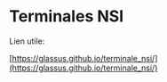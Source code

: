 # Terminales NSI

Lien utile:

[https://glassus.github.io/terminale_nsi/](https://glassus.github.io/terminale_nsi/)
